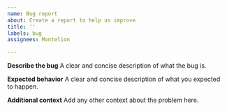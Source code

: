 ```yaml
---
name: Bug report
about: Create a report to help us improve
title: ''
labels: bug
assignees: Montelion

---
```


**Describe the bug**
A clear and concise description of what the bug is.

**Expected behavior**
A clear and concise description of what you expected to happen.

**Additional context**
Add any other context about the problem here.
